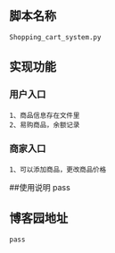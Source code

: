 ## 脚本名称
    Shopping_cart_system.py
## 实现功能
### 用户入口
    1、商品信息存在文件里
    2、易购商品，余额记录
### 商家入口
    1、可以添加商品，更改商品价格
    
##使用说明
    pass 
## 博客园地址
    pass
